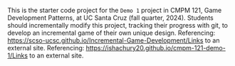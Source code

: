 This is the starter code project for the `Demo 1` project in CMPM 121, Game Development Patterns, at UC Santa Cruz (fall quarter, 2024). Students should incrementally modify this project, tracking their progress with git, to develop an incremental game of their own unique design.
Referencing: https://scso-ucsc.github.io/Incremental-Game-Development/Links to an external site.
Referencing: https://ishachury20.github.io/cmpm-121-demo-1/Links to an external site.
